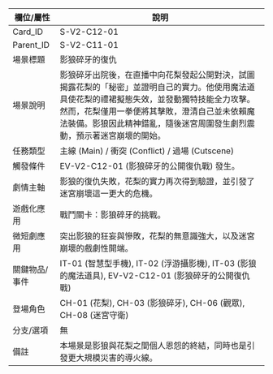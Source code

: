 | 欄位/屬性 | 說明 |
|---|---|
| Card_ID | S-V2-C12-01 |
| Parent_ID | S-V2-C11-01 |
| 場景標題 | 影狼碎牙的復仇 |
| 場景說明 | 影狼碎牙出院後，在直播中向花梨發起公開對決，試圖揭露花梨的「秘密」並證明自己的實力。他使用魔法道具使花梨的禮裙擬態失效，並發動獨特技能全力攻擊。然而，花梨僅用一拳便將其擊敗，澄清自己並未依賴魔法裝備。影狼因此精神錯亂，隨後迷宮周圍發生劇烈震動，預示著迷宮崩壞的開始。 |
| 任務類型 | 主線 (Main) / 衝突 (Conflict) / 過場 (Cutscene) |
| 觸發條件 | EV-V2-C12-01 (影狼碎牙的公開復仇戰) 發生。 |
| 劇情主軸 | 影狼的復仇失敗，花梨的實力再次得到驗證，並引發了迷宮崩壞這一更大的危機。 |
| 遊戲化應用 | 戰鬥關卡：影狼碎牙的挑戰。 |
| 微短劇應用 | 突出影狼的狂妄與慘敗，花梨的無意識強大，以及迷宮崩壞的戲劇性開端。 |
| 關鍵物品/事件 | IT-01 (智慧型手機), IT-02 (浮游攝影機), IT-03 (影狼的魔法道具), EV-V2-C12-01 (影狼碎牙的公開復仇戰) |
| 登場角色 | CH-01 (花梨), CH-03 (影狼碎牙), CH-06 (觀眾), CH-08 (迷宮守衛) |
| 分支/選項 | 無 |
| 備註 | 本場景是影狼與花梨之間個人恩怨的終結，同時也是引發更大規模災害的導火線。 |
